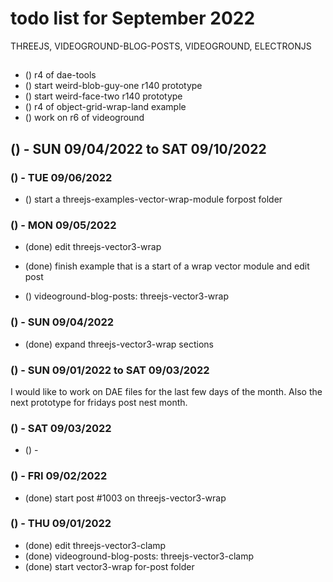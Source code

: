 # todo list for September 2022

THREEJS, VIDEOGROUND-BLOG-POSTS, VIDEOGROUND, ELECTRONJS

## 

* () r4 of dae-tools
* () start weird-blob-guy-one r140 prototype
* () start weird-face-two r140 prototype
* () r4 of object-grid-wrap-land example
* () work on r6 of videoground

## () - SUN 09/04/2022 to  SAT 09/10/2022

### () - TUE 09/06/2022
* () start a threejs-examples-vector-wrap-module forpost folder

### () - MON 09/05/2022
* (done) edit threejs-vector3-wrap
* (done) finish example that is a start of a wrap vector module and edit post

* () videoground-blog-posts: threejs-vector3-wrap

### () - SUN 09/04/2022
* (done) expand threejs-vector3-wrap sections

### () - SUN 09/01/2022 to  SAT 09/03/2022

I would like to work on DAE files for the last few days of the month. Also the next prototype for fridays post nest month.

### () - SAT 09/03/2022
* () -

### () - FRI 09/02/2022
* (done) start post #1003 on threejs-vector3-wrap

### () - THU 09/01/2022
* (done) edit threejs-vector3-clamp
* (done) videoground-blog-posts: threejs-vector3-clamp
* (done) start vector3-wrap for-post folder
